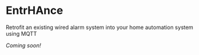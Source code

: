 # EntrHAnce
Retrofit an existing wired alarm system into your home automation system using MQTT

_Coming soon!_
